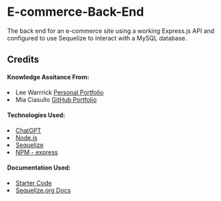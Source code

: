 # E-commerce-Back-End
The back end for an e-commerce site using a working Express.js API and configured to use Sequelize to interact with a MySQL database.

## Credits

#### Knowledge Assitance From:
<li>Lee Warrrick <a href="https://leewarrick.com/">Personal Portfolio</a></li>
<li>Mia Ciasullo <a href="https://github.com/miacias">GitHub Portfolio</a></li>

#### Technologies Used:
<li><a href="https://chat.openai.com/">ChatGPT</a></li>
<li><a href="https://nodejs.org/en/">Node.js</a></li>
<li><a href="https://sequelize.org/">Sequelize</a></li>
<li><a href="https://www.npmjs.com/package/express">NPM - express</a></li>

#### Documentation Used:
<li><a href="https://github.com/coding-boot-camp/fantastic-umbrella/tree/main/Develop">Starter Code</a></li>
<li><a href="https://sequelize.org/docs/v6/category/core-concepts/">Sequelize.org Docs</a></li>